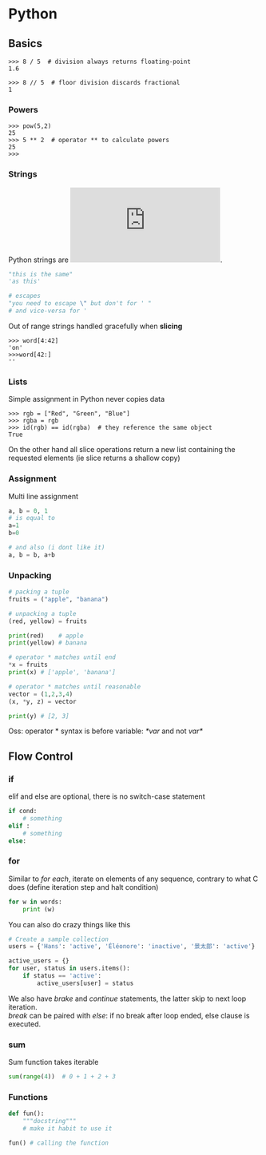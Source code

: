 # Python 

## Basics

```shell
>>> 8 / 5  # division always returns floating-point
1.6
```

```shell
>>> 8 // 5  # floor division discards fractional
1 
```

### Powers

```shell
>>> pow(5,2)
25
>>> 5 ** 2  # operator ** to calculate powers
25
>>> 
```

### Strings

Python strings are ![immutable](https://docs.python.org/3.12/glossary.html#term-immutable).

```python
"this is the same"
'as this'

# escapes
"you need to escape \" but don't for ' "  
# and vice-versa for ' 
```

Out of range strings handled gracefully when **slicing**

```shell
>>> word[4:42]
'on'
>>>word[42:]
''
```

### Lists

Simple assignment in Python never copies data

```shell
>>> rgb = ["Red", "Green", "Blue"]
>>> rgba = rgb
>>> id(rgb) == id(rgba)  # they reference the same object
True
```

On the other hand all slice operations return a new list containing the requested elements (ie slice returns a shallow copy)

### Assignment

Multi line assignment

```python
a, b = 0, 1 
# is equal to
a=1 
b=0

# and also (i dont like it)
a, b = b, a+b 
```

### Unpacking

```python
# packing a tuple
fruits = ("apple", "banana")

# unpacking a tuple
(red, yellow) = fruits

print(red)    # apple
print(yellow) # banana

# operator * matches until end 
*x = fruits
print(x) # ['apple', 'banana']

# operator * matches until reasonable 
vector = (1,2,3,4)
(x, *y, z) = vector

print(y) # [2, 3]
```
Oss: operator * syntax is before variable: *\*var* and not *var\**

## Flow Control

### if

elif and else are optional, there is no switch-case statement

```python
if cond:
    # something
elif :
    # something
else:
```

### for

Similar to *for each*, iterate on elements of any sequence, contrary to what C does (define iteration step and halt condition)

```python
for w in words:
    print (w)
```

You can also do crazy things like this

```python
# Create a sample collection
users = {'Hans': 'active', 'Éléonore': 'inactive', '景太郎': 'active'}

active_users = {}
for user, status in users.items():
    if status == 'active':
        active_users[user] = status
```

We also have *brake* and *continue* statements, the latter skip to next loop iteration. \
*break* can be paired with *else*: if no break after loop ended, else clause is executed.

### sum

Sum function takes iterable

```python
sum(range(4))  # 0 + 1 + 2 + 3
```
### Functions

```python
def fun():
    """docstring"""
    # make it habit to use it

fun() # calling the function
```

